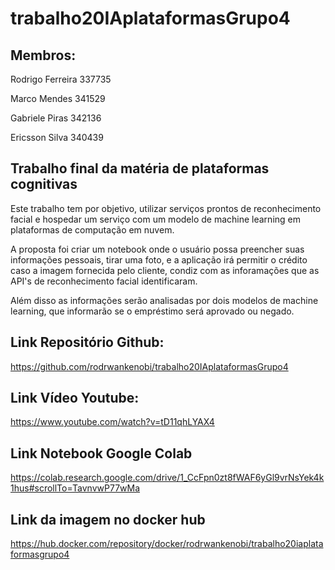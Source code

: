 # trabalho20IAplataformasGrupo4

## Membros:

Rodrigo Ferreira 337735

Marco Mendes 341529

Gabriele Piras 342136

Ericsson Silva 340439

## Trabalho final da matéria de plataformas cognitivas

Este trabalho tem por objetivo, utilizar serviços prontos de reconhecimento facial e hospedar um serviço com um modelo de machine learning em plataformas de computação em nuvem.

A proposta foi criar um notebook onde o usuário possa preencher suas informações pessoais, tirar uma foto, e a aplicação irá permitir o crédito caso a imagem fornecida pelo cliente, condiz com as inforamações que as API's de reconhecimento facial identificaram. 

Além disso as informações serão analisadas por dois modelos de machine learning, que informarão se o empréstimo será aprovado ou negado.

## Link Repositório Github:

https://github.com/rodrwankenobi/trabalho20IAplataformasGrupo4

## Link Vídeo Youtube:
https://www.youtube.com/watch?v=tD11qhLYAX4

## Link Notebook Google Colab
https://colab.research.google.com/drive/1_CcFpn0zt8fWAF6yGl9vrNsYek4k1hus#scrollTo=TavnvwP77wMa

## Link da imagem no docker hub
https://hub.docker.com/repository/docker/rodrwankenobi/trabalho20iaplataformasgrupo4